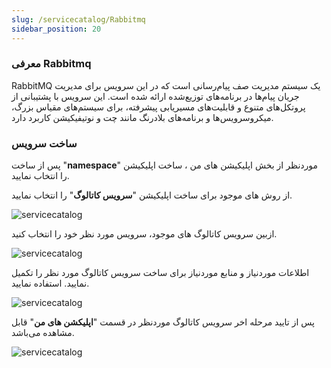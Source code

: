 ```yaml
---
slug: /servicecatalog/Rabbitmq
sidebar_position: 20
---
```


### معرفی Rabbitmq
RabbitMQ یک سیستم مدیریت صف پیام‌رسانی است که در این سرویس برای مدیریت جریان پیام‌ها در برنامه‌های توزیع‌شده ارائه شده است. این سرویس با پشتیبانی از پروتکل‌های متنوع و قابلیت‌های مسیریابی پیشرفته، برای سیستم‌های مقیاس بزرگ، میکروسرویس‌ها و برنامه‌های بلادرنگ مانند چت و نوتیفیکیشن کاربرد دارد.


### ساخت سرویس  

پس از ساخت "**namespace**" موردنظر از بخش اپلیکیشن های من ، ساخت اپلیکیشن را انتخاب نمایید.

از روش های موجود برای ساخت اپلیکیشن "**سرویس کاتالوگ**" را انتخاب نمایید.

![servicecatalog](/img/servicecatalog/servicecatalog00.png)

ازبین سرویس کاتالوگ های موجود، سرویس مورد نظر خود را انتخاب کنید.

![servicecatalog](/img/servicecatalog/servicecatalog000.png)

اطلاعات موردنیاز و منابع موردنیاز برای ساخت سرویس کاتالوگ مورد نظر را تکمیل نمایید.
 استفاده نمایید.
 

![servicecatalog](/img/servicecatalog/servicecatalog35.png)

 پس از تایید مرحله اخر سرویس کاتالوگ موردنظر در قسمت "**اپلیکشن های من**" قابل مشاهده می‌باشد.
 
 ![servicecatalog](/img/servicecatalog/servicecatalog36.png)
